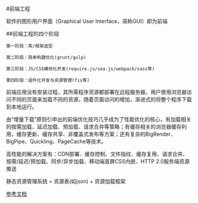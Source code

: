 #前端工程

软件的图形用户界面（Graphical User Interface，简称GUI）即为前端

##前端工程的四个阶段

    第一阶段：库/框架选型

    第二阶段：简单构建优化(grunt/gulp)

    第三阶段：JS/CSS模块化开发(require.js/sea.js/webpack/sass等)

    第四阶段：组件化开发与资源管理(fis等)

前端应用没有安装过程，其所需程序资源都部署在远程服务器，用户使用浏览器访问不同的页面来加载不同的资源，随着页面访问的增加，渐进式的将整个程序下载到本地运行。

由“增量下载”原则引申出的前端优化技巧几乎成为了性能优化的核心，有加载相关的按需加载、延迟加载、预加载、请求合并等策略；有缓存相关的浏览器缓存利用，缓存更新、缓存共享、非覆盖式发布等方案；还有复杂的BigRender、BigPipe、Quickling、PageCache等技术。

高性能的解决方案有：CDN部署、缓存控制、文件指纹、缓存复用、请求合并、按需/延迟/预加载、同步/异步加载、移动端首屏CSS内嵌、HTTP 2.0服务端资源推送

静态资源管理系统 = 资源表(如json) + 资源加载框架

[参考文档](https://github.com/fouber/blog/issues/10)